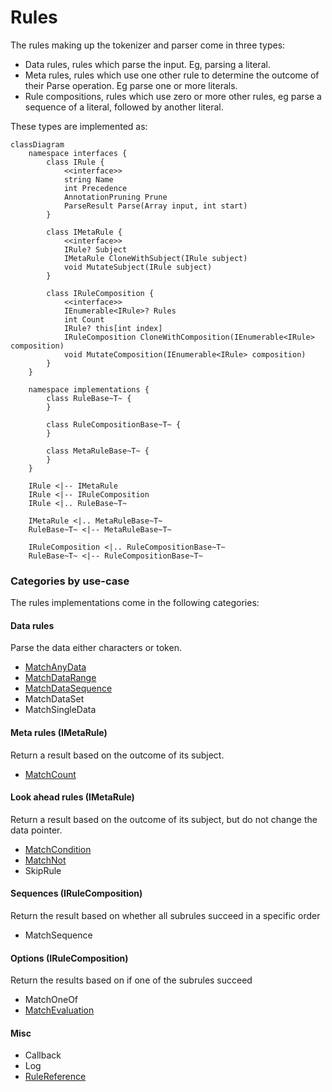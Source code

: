 Rules
=====

The rules making up the tokenizer and parser come in three types:

* Data rules, rules which parse the input. Eg, parsing a literal.
* Meta rules, rules which use one other rule to determine the outcome of their Parse operation. Eg parse one or more literals. 
* Rule compositions, rules which use zero or more other rules, eg parse a sequence of a literal, followed by another literal.

These types are implemented as:

```mermaid
classDiagram
    namespace interfaces {
        class IRule {
            <<interface>>
            string Name
            int Precedence
            AnnotationPruning Prune
            ParseResult Parse(Array input, int start)
        }

        class IMetaRule {
            <<interface>>
            IRule? Subject
            IMetaRule CloneWithSubject(IRule subject)
            void MutateSubject(IRule subject)
        }

        class IRuleComposition {
            <<interface>>
            IEnumerable<IRule>? Rules
            int Count
            IRule? this[int index]
            IRuleComposition CloneWithComposition(IEnumerable<IRule> composition)
            void MutateComposition(IEnumerable<IRule> composition)
        }
    }

    namespace implementations {
        class RuleBase~T~ {
        }

        class RuleCompositionBase~T~ {
        }

        class MetaRuleBase~T~ {
        }
    }

    IRule <|-- IMetaRule
    IRule <|-- IRuleComposition
    IRule <|.. RuleBase~T~
    
    IMetaRule <|.. MetaRuleBase~T~
    RuleBase~T~ <|-- MetaRuleBase~T~
    
    IRuleComposition <|.. RuleCompositionBase~T~
    RuleBase~T~ <|-- RuleCompositionBase~T~    
```

### Categories by use-case

The rules implementations come in the following categories:

#### Data rules

Parse the data either characters or token.

* [MatchAnyData](./match-any-data.md)
* [MatchDataRange](./match-data-range.md)
* [MatchDataSequence](./match-data-sequence.md)
* MatchDataSet
* MatchSingleData

#### Meta rules (IMetaRule)

Return a result based on the outcome of its subject.

* [MatchCount](./match-count.md) 

#### Look ahead rules (IMetaRule)

Return a result based on the outcome of its subject, but do not change the data pointer.

* [MatchCondition](./match-condition.md)
* [MatchNot](./match-not.md)
* SkipRule

#### Sequences (IRuleComposition)

Return the result based on whether all subrules succeed in a specific order

* MatchSequence


#### Options (IRuleComposition)

Return the results based on if one of the subrules succeed

* MatchOneOf
* [MatchEvaluation](./match-evaluation.md)

#### Misc

* Callback
* Log
* [RuleReference](./rule-reference.md)


